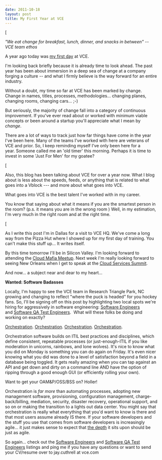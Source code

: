 ```yaml
---
date: 2011-10-18
layout: post
title: My First Year at VCE
---
```


[




_"We eat change for breakfast, lunch, dinner, and snacks in between" -- VCE team ethos_




A year ago today was [my first day](http://fudge.org/private-clouds-ahead/) at VCE.




I'm looking back briefly because it is already time to look ahead. The past year has been about immersion in a deep sea of change at a company forging a culture -- and what I firmly believe is the way forward for an entire industry.




Without a doubt, my time so far at VCE has been marked by change. Change in names, titles, processes, methodologies... changing planes, changing rooms, changing cars... ;-)




But seriously, the majority of change fall into a category of continuous improvement. If you've ever read about or worked with minimum viable concepts or been around a startup you'll appreciate what I mean by _change_.




There are a lot of ways to track just how far things have come in the year I've been here. Many of the teams I've worked with here are veterans of VCE and prior. So, I keep reminding myself I've only been here for a year. Someone called me an 'old timer' this morning. Perhaps it is time to invest in some 'Just For Men' for my goatee?




[




Also, this blog has been talking about VCE for over a year now. What I blog about is less about the speeds, feeds, or anything that is related to what goes into a Vblock --- and more about what goes into VCE.




What goes into VCE is the best talent I've worked with in my career.




You know that saying about what it means if you are the smartest person in the room? (p.s. it means you are in the wrong room ) Well, in my estimation, I'm very much in the right room and at the right time.




[




As I write this post I'm in Dallas for a visit to VCE HQ. We've come a long way from the Pizza Hut where I showed up for my first day of training. You can't make this stuff up... It writes itself.




By this time tomorrow I'll be in Silicon Valley. I'm looking forward to attending the [Cloud Mafia Meetup](http://plancast.com/p/7679/cloud-mafia-meetup). Next week I'm really looking forward to seeing New Orleans when I get to speak at the [Cloud Services Summit](http://cloudsummit2011.com/).




And now... a subject near and dear to my heart...









**Wanted: Software Badasses**




Locally, I'm happy to see the VCE team in Research Triangle Park, NC growing and changing to reflect "where the puck is headed" for you hockey fans. So, I'll be signing off on this post by highlighting two local spots we're hiring for aggressively in software engineering: [Software Engineers](http://www.linkedin.com/jobs?viewJob=&jobId=1470398) and [Software QA Test Engineers](http://www.linkedin.com/jobs?viewJob=&jobId=2055889).  What will these folks be doing and working on exactly?




[Orchestration](http://chucksblog.emc.com/chucks_blog/2011/10/doing-more-with-less-vce-vblocks-and-uim-.html). [Orchestration](http://virtualgeek.typepad.com/virtual_geek/2011/10/chads-world-episode-9-is-live-heritage-auctions-vmaxe-isilon-lightning-and-more.html). [Orchestration](http://blogs.cisco.com/datacenter/vblock-accelerating-the-journey-to-private-cloud/). [Orchestration](http://virtualgeek.typepad.com/virtual_geek/2011/10/emc-unified-infrastructure-manager-uim-v30hello-world.html).




Orchestration software builds on ITIL best practices and disciplines, which define consistent, repeatable processes (or just-enough-ITIL if you like moderation in unicorns, rainbows, and lone wolves). It's nice to know what you did on Monday is something you can do again on Friday. It's even nicer knowing what you did was done to a level of satisfaction beyond a field in a database being toggled. It gets really amazing when you can tap against an API and get down and dirty on a command line AND have the option of ripping through a good enough GUI (or efficiently rolling your own).




Want to get your OAM&P/OSS/BSS on? Holler!




Orchestration is _far more_ than automating processes, adopting new management software, provisioning, configuration management, charge-back/billing, mediation, security, disaster recovery, operational support, and so on or making the transition to a lights out data center. You might say that orchestration is really what everything that you'd want to know is there and that most users assume already IS there. If your software developers and the stuff you use that comes from software developers is increasingly agile... it just makes sense to expect that [the depth](https://plus.google.com/112218872649456413744/posts/dfydM2Cnepe) it sits upon should be just as agile.




So again... check out the [Software Engineers](http://www.linkedin.com/jobs?viewJob=&jobId=1470398) and [Software QA Test Engineers](http://www.linkedin.com/jobs?viewJob=&jobId=2055889) listings and ping me if you have any questions or want to send your CV/resume over to jay.cuthrell at vce.com
